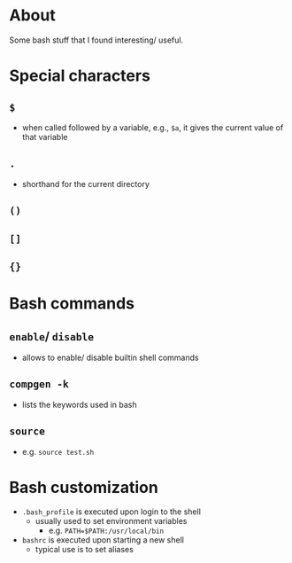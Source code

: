 # About

Some bash stuff that I found interesting/ useful.

# Special characters

## ```$```

* when called followed by a variable, e.g., ```$a```, it gives the current value of that variable

## ```.```

* shorthand for the current directory

## ```()```


## ```[]```


## ```{}```


# Bash commands

## ```enable```/ ```disable```

* allows to enable/ disable builtin shell commands

## ```compgen -k```

* lists the keywords used in bash

## ```source```

* e.g. ```source test.sh```

# Bash customization

* ```.bash_profile``` is executed upon login to the shell
  - usually used to set environment variables
    - e.g. ```PATH=$PATH:/usr/local/bin```
* ```bashrc``` is executed upon starting a new shell
  - typical use is to set aliases
